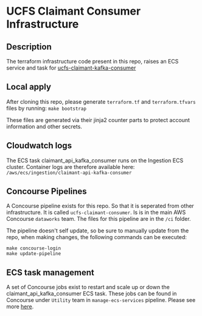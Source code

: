 # UCFS Claimant Consumer Infrastructure

## Description

The terraform infrastructure code present in this repo, raises an ECS service and task for [ucfs-claimant-kafka-consumer](https://github.com/dwp/ucfs-claimant-kafka-consumer)

## Local apply
After cloning this repo, please generate `terraform.tf` and `terraform.tfvars` files by running:
`make bootstrap`

These files are generated via their jinja2 counter parts to protect account information and other secrets.

## Cloudwatch logs

The ECS task claimant_api_kafka_consumer runs on the Ingestion ECS cluster. Container logs are therefore available here:
`/aws/ecs/ingestion/claimant-api-kafka-consumer`

## Concourse Pipelines

A Concourse pipeline exists for this repo. So that it is seperated from other infrastructure. It is called `ucfs-claimant-consumer`.
Is is in the main AWS Concourse `dataworks` team. The files for this pipeline are in the `/ci` folder.

The pipeline doesn't self update, so be sure to manually update from the repo, when making changes, the following commands can be executed:

```
make concourse-login
make update-pipeline
```

## ECS task management

A set of Concourse jobs exist to restart and scale up or down the claimant_api_kafka_consumer ECS task. These jobs can be found in Concourse under `Utility` team in `manage-ecs-services` pipeline. Please see more [here](https://github.com/dwp/dataworks-admin-utils/blob/master/README.md#pipeline-manage-ecs-services).
